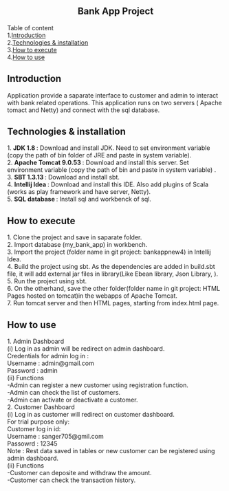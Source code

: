 <h2 align="center"> Bank App Project </h2>

Table of content<br>
1.<a href="#introduction">Introduction</a><br>
2.<a href="#technologies">Technologies & installation</a><br>
3.<a href="#execute">How to execute </a><br>
4.<a href="#use">How to use</a><br>


<div id="introduction">
<h2>Introduction </h2>
Application provide a saparate interface to customer and admin to interact with bank related operations. 
This application runs on two servers ( Apache tomact and Netty) and connect with the sql database.
</div>

<div id="technologies">
<h2>Technologies & installation</h2>
1. <b>JDK 1.8 </b>: Download and install JDK. Need to set environment variable (copy the path of bin folder of JRE and paste in system variable).<br>
2. <b>Apache Tomcat 9.0.53 </b> : Download and install this server. Set environment variable (copy the path of bin and paste in system variable) .<br> 
3. <b>SBT 1.3.13 </b>: Download and install sbt.<br>
4. <b>Intellij Idea </b> : Download and install this IDE. Also add plugins of Scala (works as play framework and have server, Netty).<br> 
5. <b>SQL database </b> : Install sql and workbenck of sql.<br>
</div>

<div id="execute">
<h2> How to execute </h2>
1. Clone the project and save in saparate folder. <br>
2. Import database (my_bank_app) in workbench. <br>
3. Import the project (folder name in git project: bankappnew4) in Intellij Idea.<br>
4. Build the project using sbt. As the dependencies are added in build.sbt file, it will add external jar files in library(Like Ebean library, Json Library, ). <br>
5. Run the project using sbt.<br>
6. On the otherhand, save the other folder(folder name in git project: HTML Pages hosted on tomcat)in the webapps of Apache Tomcat.<br>
7. Run tomcat server and then HTML pages, starting from index.html page.  <br>
</div>

<div id="use">
<h2> How to use </h2>
1. Admin Dashboard <br>
(i)  Log in as admin will be redirect on admin dashboard.<br>
     Credentials for admin log in : <br>
     Username : admin@gmail.com <br>
     Password : admin <br>
(ii) Functions <br>
	-Admin can register a new customer using registration function.<br>
	-Admin can check the list of customers.<br>
	-Admin can activate or deactivate a customer.<br>
2. Customer Dashboard<br>
(i)  Log in as customer will redirect on customer dashboard.<br>
     For trial purpose only: <br>
     Customer log in id: <br>
     Username : sanger705@gmil.com <br>
     Passowrd : 12345 <br>
     Note : Rest data saved in tables or new customer can be registered using admin dashboard. <br>
(ii) Functions<br>
	-Customer can deposite and withdraw the amount.<br>
	-Customer can check the transaction history.<br>
  </div> 

